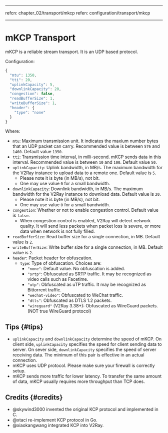 * * *

refcn: chapter_02/transport/mkcp refen: configuration/transport/mkcp

* * *

# mKCP Transport

mKCP is a reliable stream transport. It is an UDP based protocol.

Configuration:

```javascript
{
  "mtu": 1350,
  "tti": 20,
  "uplinkCapacity": 5,
  "downlinkCapacity": 20,
  "congestion": false,
  "readBufferSize": 1,
  "writeBufferSize": 1,
  "header": {
    "type": "none"
  }
}
```

Where:

* `mtu`: Maximum transmission unit. It indicates the maxium number bytes that an UDP packet can carry. Recommended value is between `576` and `1460`. Default value `1350`.
* `tti`: Transmission time interval, in milli-second. mKCP sends data in this interval. Recommended value is between `10` and `100`. Default value `50`.
* `uplinkCapacity`: Uplink bandwidth, in MB/s. The maximum bandwidth for the V2Ray instance to upload data to a remote one. Default value is `5`. 
  * Please note it is byte (in MB/s), not bit.
  * One may use value `0` for a small bandwidth.
* `downlinkCapacity`: Downlink bandwidth, in MB/s. The maximum bandwidth for the V2Ray instance to download data. Default value is `20`. 
  * Please note it is byte (in MB/s), not bit.
  * One may use value `0` for a small bandwidth.
* `congestion`: Whether or not to enable congestion control. Default value is `false`. 
  * When congestion control is enabled, V2Ray will detect network quality. It will send less packets when packet loss is severe, or more data when network is not fully filled.
* `readBufferSize`: Read buffer size for a single connection, in MB. Default value is `2`.
* `writeBufferSize`: Write buffer size for a single connection, in MB. Default value is `2`.
* `header`: Packet header for obfuscation. 
  * `type`: Type of obfuscation. Choices are: 
    * `"none"`: Default value. No obfuscation is added.
    * `"srtp"`: Obfuscated as SRTP traffic. It may be recognized as video calls such as Facetime.
    * `"utp"`: Obfuscated as uTP traffic. It may be recognized as Bittorrent traffic.
    * `"wechat-video"`: Obfuscated to WeChat traffic.
    * `"dtls"`: Obfuscated as DTLS 1.2 packets.
    * `"wireguard"` (V2Ray 3.38+): Obfuscated as WireGuard packets. (NOT true WireGuard protocol)

## Tips {#tips}

* `uplinkCapacity` and `downlinkCapacity` determine the speed of mKCP. On client side, `uplinkCapacity` specifies the speed for client sending data to server. On sever side, `downlinkCapacity` specifies the speed of server receiving data. The minimum of this pair is effective in an actual connection.
* mKCP uses UDP protocol. Please make sure your firewall is correctly setup.
* mKCP sends more traffic for lower latency. To transfer the same amount of data, mKCP usually requires more throughput than TCP does.

## Credits {#credits}

* @skywind3000 invented the original KCP protocol and implemented in C.
* @xtaci re-implement KCP protocol in Go.
* @xiaokangwang integrated KCP into V2Ray.